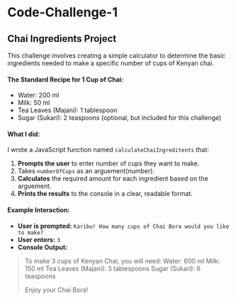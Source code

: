 # Code-Challenge-1

## Chai Ingredients Project

This challenge involves creating a simple calculator to determine the basic ingredients needed to make a specific number of cups of Kenyan chai.

#### The Standard Recipe for 1 Cup of Chai:
* Water: 200 ml
* Milk: 50 ml
* Tea Leaves (Majani): 1 tablespoon
* Sugar (Sukari): 2 teaspoons (optional, but included for this challenge)

#### What I did:
I wrote a JavaScript function named `calculateChaiIngreditents` that:
1. **Prompts the user** to enter number of cups they want to make. 
2. Takes `numberOfCups` as an arguement(number). 
3. **Calculates** the required amount for each ingredient based on the arguement.
4. **Prints the results** to the console in a clear, readable format.

#### Example Interaction:
* **User is prompted:** `Karibu! How many cups of Chai Bora would you like to make?`
* **User enters:** `3`
* **Console Output:**
> To make 3 cups of Kenyan Chai, you will need:
> Water: 600 ml
> Milk: 150 ml
> Tea Leaves (Majani): 3 tablespoons
> Sugar (Sukari): 6 teaspoons
>
>Enjoy your Chai Bora!

